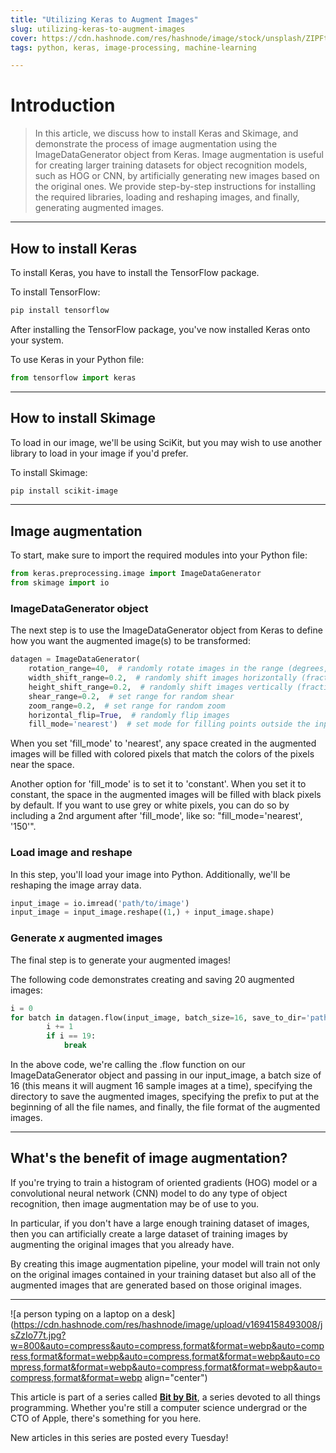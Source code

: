 ```yaml
---
title: "Utilizing Keras to Augment Images"
slug: utilizing-keras-to-augment-images
cover: https://cdn.hashnode.com/res/hashnode/image/stock/unsplash/ZIPFteu-R8k/upload/291bb5fb85490086bdc6def461d4899a.jpeg
tags: python, keras, image-processing, machine-learning

---
```


# Introduction

> In this article, we discuss how to install Keras and Skimage, and demonstrate the process of image augmentation using the ImageDataGenerator object from Keras. Image augmentation is useful for creating larger training datasets for object recognition models, such as HOG or CNN, by artificially generating new images based on the original ones. We provide step-by-step instructions for installing the required libraries, loading and reshaping images, and finally, generating augmented images.

---

## How to install Keras

To install Keras, you have to install the TensorFlow package.

To install TensorFlow:

```bash
pip install tensorflow
```

After installing the TensorFlow package, you've now installed Keras onto your system.

To use Keras in your Python file:

```python
from tensorflow import keras
```

---

## How to install Skimage

To load in our image, we'll be using SciKit, but you may wish to use another library to load in your image if you'd prefer.

To install Skimage:

```bash
pip install scikit-image
```

---

## Image augmentation

To start, make sure to import the required modules into your Python file:

```python
from keras.preprocessing.image import ImageDataGenerator
from skimage import io
```

### ImageDataGenerator object

The next step is to use the ImageDataGenerator object from Keras to define how you want the augmented image(s) to be transformed:

```python
datagen = ImageDataGenerator(
    rotation_range=40,  # randomly rotate images in the range (degrees, 0 to 180)
    width_shift_range=0.2,  # randomly shift images horizontally (fraction of total width)
    height_shift_range=0.2,  # randomly shift images vertically (fraction of total height)
    shear_range=0.2,  # set range for random shear
    zoom_range=0.2,  # set range for random zoom
    horizontal_flip=True,  # randomly flip images
    fill_mode='nearest')  # set mode for filling points outside the input boundaries
```

When you set 'fill\_mode' to 'nearest', any space created in the augmented images will be filled with colored pixels that match the colors of the pixels near the space.

Another option for 'fill\_mode' is to set it to 'constant'. When you set it to constant, the space in the augmented images will be filled with black pixels by default. If you want to use grey or white pixels, you can do so by including a 2nd argument after 'fill\_mode', like so: "fill\_mode='nearest', '150'".

### Load image and reshape

In this step, you'll load your image into Python. Additionally, we'll be reshaping the image array data.

```python
input_image = io.imread('path/to/image')
input_image = input_image.reshape((1,) + input_image.shape)
```

### Generate *x* augmented images

The final step is to generate your augmented images!

The following code demonstrates creating and saving 20 augmented images:

```python
i = 0
for batch in datagen.flow(input_image, batch_size=16, save_to_dir='path/to/save/images', save_prefix='prefix', save_format='jpeg'):
        i += 1
        if i == 19:
            break
```

In the above code, we're calling the .flow function on our ImageDataGenerator object and passing in our input\_image, a batch size of 16 (this means it will augment 16 sample images at a time), specifying the directory to save the augmented images, specifying the prefix to put at the beginning of all the file names, and finally, the file format of the augmented images.

---

## What's the benefit of image augmentation?

If you're trying to train a histogram of oriented gradients (HOG) model or a convolutional neural network (CNN) model to do any type of object recognition, then image augmentation may be of use to you.

In particular, if you don't have a large enough training dataset of images, then you can artificially create a large dataset of training images by augmenting the original images that you already have.

By creating this image augmentation pipeline, your model will train not only on the original images contained in your training dataset but also all of the augmented images that are generated based on those original images.

---

![a person typing on a laptop on a desk](https://cdn.hashnode.com/res/hashnode/image/upload/v1694158493008/jsZzIo77t.jpg?w=800&auto=compress&auto=compress,format&format=webp&auto=compress,format&format=webp&auto=compress,format&format=webp&auto=compress,format&format=webp&auto=compress,format&format=webp&auto=compress,format&format=webp align="center")

This article is part of a series called [**Bit by Bit**](https://scrappedscript.com/series/bit-by-bit), a series devoted to all things programming. Whether you're still a computer science undergrad or the CTO of Apple, there's something for you here.

New articles in this series are posted every Tuesday!